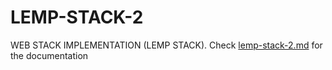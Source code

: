 # LEMP-STACK-2
WEB STACK IMPLEMENTATION (LEMP STACK). Check [lemp-stack-2.md](https://github.com/brpo01/lemp-stack-2/blob/master/lemp-stack-2.md) for the documentation
